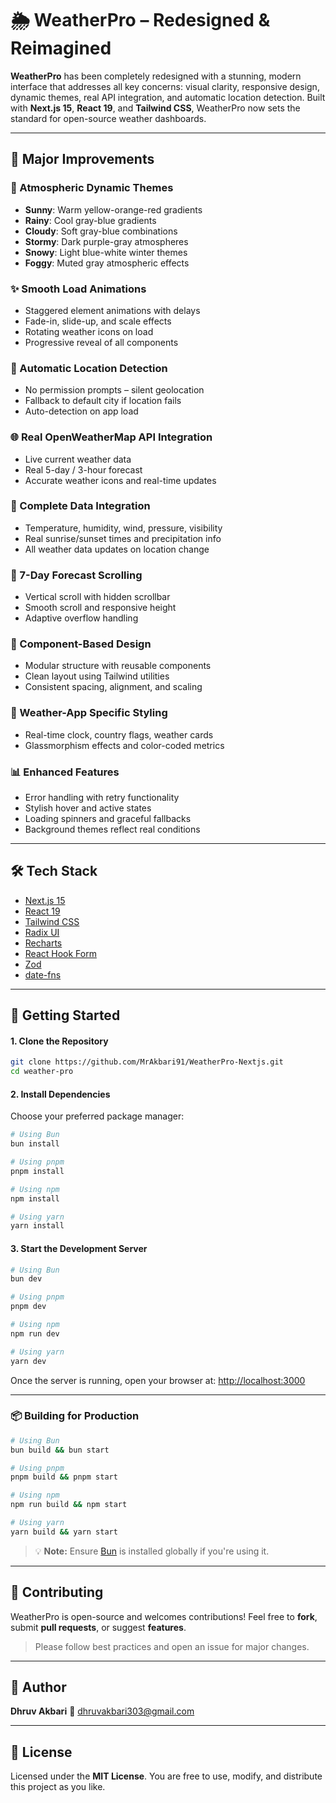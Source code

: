 # 🌦️ WeatherPro – Redesigned & Reimagined

**WeatherPro** has been completely redesigned with a stunning, modern interface that addresses all key concerns: visual clarity, responsive design, dynamic themes, real API integration, and automatic location detection. Built with **Next.js 15**, **React 19**, and **Tailwind CSS**, WeatherPro now sets the standard for open-source weather dashboards.

---

## 🚀 Major Improvements

### 🎨 Atmospheric Dynamic Themes
- **Sunny**: Warm yellow-orange-red gradients
- **Rainy**: Cool gray-blue gradients
- **Cloudy**: Soft gray-blue combinations
- **Stormy**: Dark purple-gray atmospheres
- **Snowy**: Light blue-white winter themes
- **Foggy**: Muted gray atmospheric effects

### ✨ Smooth Load Animations
- Staggered element animations with delays
- Fade-in, slide-up, and scale effects
- Rotating weather icons on load
- Progressive reveal of all components

### 📍 Automatic Location Detection
- No permission prompts – silent geolocation
- Fallback to default city if location fails
- Auto-detection on app load

### 🌐 Real OpenWeatherMap API Integration
- Live current weather data
- Real 5-day / 3-hour forecast
- Accurate weather icons and real-time updates

### 🔄 Complete Data Integration
- Temperature, humidity, wind, pressure, visibility
- Real sunrise/sunset times and precipitation info
- All weather data updates on location change

### 📱 7-Day Forecast Scrolling
- Vertical scroll with hidden scrollbar
- Smooth scroll and responsive height
- Adaptive overflow handling

### 🧩 Component-Based Design
- Modular structure with reusable components
- Clean layout using Tailwind utilities
- Consistent spacing, alignment, and scaling

### 🎨 Weather-App Specific Styling
- Real-time clock, country flags, weather cards
- Glassmorphism effects and color-coded metrics

### 📊 Enhanced Features
- Error handling with retry functionality
- Stylish hover and active states
- Loading spinners and graceful fallbacks
- Background themes reflect real conditions

---

## 🛠 Tech Stack

- [Next.js 15](https://nextjs.org/)
- [React 19](https://react.dev/)
- [Tailwind CSS](https://tailwindcss.com/)
- [Radix UI](https://www.radix-ui.com/)
- [Recharts](https://recharts.org/)
- [React Hook Form](https://react-hook-form.com/)
- [Zod](https://zod.dev/)
- [date-fns](https://date-fns.org/)

---

## 🚀 Getting Started

#### 1. Clone the Repository

```bash
git clone https://github.com/MrAkbari91/WeatherPro-Nextjs.git
cd weather-pro
````

#### 2. Install Dependencies

Choose your preferred package manager:

```bash
# Using Bun
bun install

# Using pnpm
pnpm install

# Using npm
npm install

# Using yarn
yarn install
```

#### 3. Start the Development Server

```bash
# Using Bun
bun dev

# Using pnpm
pnpm dev

# Using npm
npm run dev

# Using yarn
yarn dev
```

Once the server is running, open your browser at:
[http://localhost:3000](http://localhost:3000)

---

### 📦 Building for Production

```bash
# Using Bun
bun build && bun start

# Using pnpm
pnpm build && pnpm start

# Using npm
npm run build && npm start

# Using yarn
yarn build && yarn start
```

> 💡 **Note:** Ensure [Bun](https://bun.sh/docs/installation) is installed globally if you're using it.

---

## 🤝 Contributing

WeatherPro is open-source and welcomes contributions!
Feel free to **fork**, submit **pull requests**, or suggest **features**.

> Please follow best practices and open an issue for major changes.

---

## 👤 Author

**Dhruv Akbari**
📧 [dhruvakbari303@gmail.com](mailto:dhruvakbari303@gmail.com)

---

## 📄 License

Licensed under the **MIT License**.
You are free to use, modify, and distribute this project as you like.